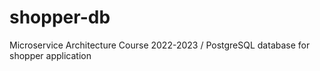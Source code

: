 # shopper-db
Microservice Architecture Course 2022-2023 / PostgreSQL database for shopper application
